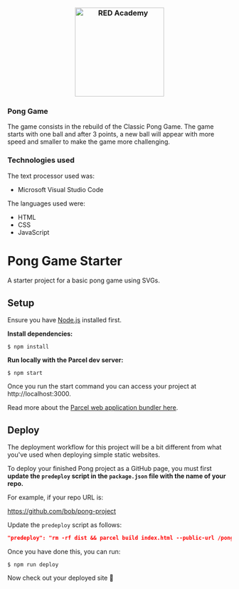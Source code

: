 <h3 align="center">
  <img src="http://designedgecanada.com/wp-content/uploads/2018/03/b9e11f0d-e030-447e-808a-3d0f6ed64084-620x130.png" alt="RED Academy" width="200">
</h3>

### Pong Game

<p>The game consists in the rebuild of the Classic Pong Game. The game starts with one ball and after 3 points, a new ball will appear with more speed and smaller to make the game more challenging.</p>

### Technologies used

The text processor used was:

- Microsoft Visual Studio Code

The languages used were:

- HTML
- CSS
- JavaScript

# Pong Game Starter

A starter project for a basic pong game using SVGs.

## Setup

Ensure you have [Node.js](https://nodejs.org/en/) installed first.

**Install dependencies:**

`$ npm install`

**Run locally with the Parcel dev server:**

`$ npm start`

Once you run the start command you can access your project at http://localhost:3000.

Read more about the [Parcel web application bundler here](https://parceljs.org/).

## Deploy

The deployment workflow for this project will be a bit different from what you've used when deploying simple static websites.

To deploy your finished Pong project as a GitHub page, you must first **update the `predeploy` script in the `package.json` file with the name of your repo.**

For example, if your repo URL is:

https://github.com/bob/pong-project

Update the `predeploy` script as follows:

```json
"predeploy": "rm -rf dist && parcel build index.html --public-url /pong-project",
```

Once you have done this, you can run:

`$ npm run deploy`

Now check out your deployed site 🙂

